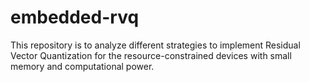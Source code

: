 # embedded-rvq
This repository is to analyze different strategies to implement Residual Vector Quantization for the resource-constrained devices with small memory and computational power. 
